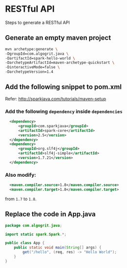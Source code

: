 # RESTful API

Steps to generate a RESTful API

## Generate an empty maven project

```bash
mvn archetype:generate \
-DgroupId=com.algogrit.java \
-DartifactId=spark-hello-world \
-DarchetypeArtifactId=maven-archetype-quickstart \
-DinteractiveMode=false \
-DarchetypeVersion=1.4
```

## Add the following snippet to pom.xml

Refer: http://sparkjava.com/tutorials/maven-setup

### Add the following `dependency` inside `dependencies`

```xml
  <dependency>
      <groupId>com.sparkjava</groupId>
      <artifactId>spark-core</artifactId>
      <version>2.5</version>
  </dependency>
  <dependency>
      <groupId>org.slf4j</groupId>
      <artifactId>slf4j-simple</artifactId>
      <version>1.7.21</version>
  </dependency>
```

### Also modify:

```xml
  <maven.compiler.source>1.8</maven.compiler.source>
  <maven.compiler.target>1.8</maven.compiler.target>
```

from `1.7` to `1.8`.

## Replace the code in App.java

```java
package com.algogrit.java;

import static spark.Spark.*;

public class App {
    public static void main(String[] args) {
        get("/hello", (req, res) -> "Hello World");
    }
}
```
